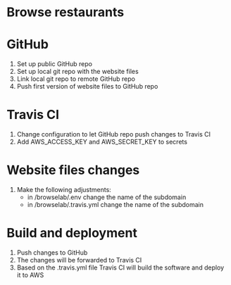 # Browse restaurants

# GitHub
1. Set up public GitHub repo
2. Set up local git repo with the website files
3. Link local git repo to remote GitHub repo
4. Push first version of website files to GitHub repo

# Travis CI
1. Change configuration to let GitHub repo push changes to Travis CI
2. Add AWS_ACCESS_KEY and AWS_SECRET_KEY to secrets

# Website files changes
1. Make the following adjustments:
    - in /browselab/.env change the name of the subdomain
    - in /browselab/.travis.yml change the name of the subdomain

# Build and deployment
1. Push changes to GitHub
2. The changes will be forwarded to Travis CI
3. Based on the .travis.yml file Travis CI will build the software and deploy it to AWS
